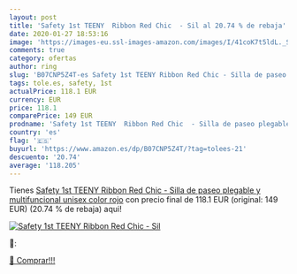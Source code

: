 ```yaml
---
layout: post
title: 'Safety 1st TEENY  Ribbon Red Chic  - Sil al 20.74 % de rebaja'
date: 2020-01-27 18:53:16
image: 'https://images-eu.ssl-images-amazon.com/images/I/41coK7t5ldL._SL200_.jpg'
comments: true
category: ofertas
author: ring
slug: 'B07CNP5Z4T-es Safety 1st TEENY Ribbon Red Chic - Silla de paseo plegable...'
tags: tole.es, safety, 1st
actualPrice: 118.1 EUR
currency: EUR
price: 118.1
comparePrice: 149 EUR
prodname: 'Safety 1st TEENY  Ribbon Red Chic  - Silla de paseo plegable y multifuncional  unisex  color rojo'
country: 'es'
flag: '🇪🇸'
buyurl: 'https://www.amazon.es/dp/B07CNP5Z4T/?tag=tolees-21'
descuento: '20.74'
average: '118.205'
---
```


Tienes [Safety 1st TEENY  Ribbon Red Chic  - Silla de paseo plegable y multifuncional  unisex  color rojo](https://www.amazon.es/dp/B07CNP5Z4T/?tag=tolees-21) con precio final de  118.1 EUR (original: 149 EUR) (20.74 %  de rebaja) aqui!

[![Safety 1st TEENY  Ribbon Red Chic  - Sil](https://images-eu.ssl-images-amazon.com/images/I/41coK7t5ldL._SL200_.jpg)](https://www.amazon.es/dp/B07CNP5Z4T/?tag=tolees-21)

🔎:


[🛒 Comprar!!!](https://www.amazon.es/dp/B07CNP5Z4T/?tag=tolees-21)
